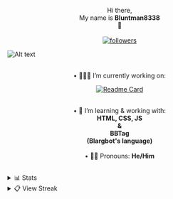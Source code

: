 <p align="center">
Hi there,</br>My name is <strong>Bluntman8338</strong> </br>👋</br></br>
  <a href="https://github.com/Bluntman8338"> <img alt="followers" title="Give Me A Follow" src="https://img.shields.io/github/followers/Bluntman8338?color=FCEF01&labelColor=006A2F&style=for-the-badge&logo=github&label=Give%20Me%20A%20Follow" /></a></br>
</p>
<img src="https://gyazo.com/ccdad66bede0448c9f6bac082a004091.png" alt="Alt text" title="Optional title">

<p align="center">
<br>• 🧑🏼‍💻  I’m currently working on:<br>
<p align="center">
  <a href="https://github.com/Bluntman8338/Secret-Stash">
        <img src="https://github-readme-stats.vercel.app/api/pin/?username=Bluntman8338&repo=Secret-Stash&title_color=006A2F&text_color=FCEF01&icon_color=006A2F&border_color=006A2F&react&hide_border=false&bg_color=171A18&show_description" alt="Readme Card">
    </a>
</p>

<p align="center">
<br>• 📖 I’m learning & working with:</br><strong>HTML, CSS, JS<br>&<br>BBTag<br>(Blargbot's language)</strong></br>
<br>• 🙋🏼 Pronouns: <strong>He/Him</strong></br>
</p>
</br>
<details>
  <summary>📊 Stats</summary>
  <p align="center">
<a href="https://github.com/Bluntman8338/github-readme-stats"><img alt="Bluntman8338's Github Stats" src="https://denvercoder1-github-readme-stats.vercel.app/api?username=Bluntman8338&show_icons=true&count_private=true&title_color=006A2F&text_color=FCEF01&icon_color=006A2F&border_color=006A2F&react&hide_border=false&bg_color=171A18" /></a>
</p>
</details>

<details>
  <summary>📋 View Streak </summary>
  <p align="center">
<a href="https://git.io/streak-stats"><img src="https://streak-stats.demolab.com?user=Bluntman8338&ring=006A2F&fire=FCEF01&background=171A18&currStreakNum=FCEF01&currStreakLabel=FCEF01&sideNums=FCEF01&stroke=FCEF01&border=006A2F&sideLabels=006A2F&dates=006A2F" alt="Bluntman8338's Streak" /></a>
</p>
</details>
